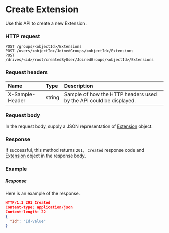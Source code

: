 # Create Extension

Use this API to create a new Extension.
### HTTP request
```http
POST /groups/<objectId>/Extensions
POST /users/<objectId>/JoinedGroups/<objectId>/Extensions
POST /drives/<id>/root/createdByUser/JoinedGroups/<objectId>/Extensions

```
### Request headers
| Name       | Type | Description|
|:---------------|:--------|:----------|
| X-Sample-Header  | string  | Sample of how the HTTP headers used by the API could be displayed.|

### Request body
In the request body, supply a JSON representation of [Extension](../resources/extension.md) object.


### Response
If successful, this method returns `201, Created` response code and [Extension](../resources/extension.md) object in the response body.

### Example
##### Response
Here is an example of the response.
```json
HTTP/1.1 201 Created
Content-type: application/json
Content-length: 22
{
  "Id": "Id-value"
}
```

<!-- uuid: 38e4e11b-2047-4a9a-83af-03172a190135
2015-10-09 17:14:36 UTC -->